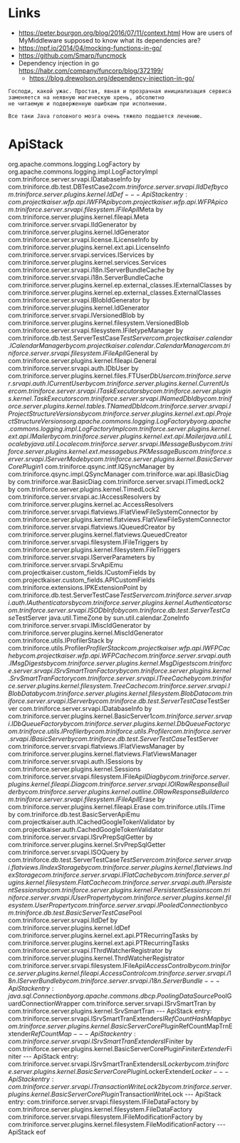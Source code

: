 # Links

- https://peter.bourgon.org/blog/2016/07/11/context.html  How are users of MyMiddleware supposed to know what its dependencies are?
- https://npf.io/2014/04/mocking-functions-in-go/
- https://github.com/Smarp/funcmock
- Dependency injection in go https://habr.com/company/funcorp/blog/372199/
  - https://blog.drewolson.org/dependency-injection-in-go/

```
Господи, какой ужас. Простая, явная и прозрачная инициализация сервиса заменяется на неявную магическую хрень, абсолютно 
не читаемую и подверженную ошибкам при исполнении.

Все таки Java головного мозга очень тяжело поддается лечению.
```

# ApiStack

org.apache.commons.logging.LogFactory by org.apache.commons.logging.impl.LogFactoryImpl
com.triniforce.server.srvapi.IDatabaseInfo by com.triniforce.db.test.DBTestCase$2
com.triniforce.server.srvapi.IIdDef by com.triniforce.server.plugins.kernel.IdDef
--- ApiStack entry:
com.projectkaiser.wfp.api.IWFPApi by com.projectkaiser.wfp.api.WFPApi
com.triniforce.server.srvapi.filesystem.IFileApi$IMeta by com.triniforce.server.plugins.kernel.fileapi.Meta
com.triniforce.server.srvapi.IIdGenerator by com.triniforce.server.plugins.kernel.IdGenerator
com.triniforce.server.srvapi.license.ILicenseInfo by com.triniforce.server.plugins.kernel.ext.api.LicenseInfo
com.triniforce.server.srvapi.services.IServices by com.triniforce.server.plugins.kernel.services.Services
com.triniforce.server.srvapi.i18n.IServerBundleCache by com.triniforce.server.srvapi.i18n.ServerBundleCache
com.triniforce.server.plugins.kernel.ep.external_classes.IExternalClasses by com.triniforce.server.plugins.kernel.ep.external_classes.ExternalClasses
com.triniforce.server.srvapi.IBlobIdGenerator by com.triniforce.server.plugins.kernel.IdGenerator
com.triniforce.server.srvapi.IVersionedBlob by com.triniforce.server.plugins.kernel.filesystem.VersionedBlob
com.triniforce.server.srvapi.filesystem.IFiletypeManager by com.triniforce.db.test.ServerTestCase$TestServer
com.projectkaiser.calendar.ICalendarManager by com.projectkaiser.calendar.CalendarManager
com.triniforce.server.srvapi.filesystem.IFileApi$IGeneral by com.triniforce.server.plugins.kernel.fileapi.General
com.triniforce.server.srvapi.auth.IDbUser by com.triniforce.server.plugins.kernel.files.FTUser$DbUser
com.triniforce.server.srvapi.auth.ICurrentUser by com.triniforce.server.plugins.kernel.CurrentUser
com.triniforce.server.srvapi.ITaskExecutors by com.triniforce.server.plugins.kernel.TaskExecutors
com.triniforce.server.srvapi.INamedDbId by com.triniforce.server.plugins.kernel.tables.TNamedDbId
com.triniforce.server.srvapi.IProjectStructureVersions by com.triniforce.server.plugins.kernel.ext.api.ProjectStructureVersions
org.apache.commons.logging.LogFactory by org.apache.commons.logging.impl.LogFactoryImpl
com.triniforce.server.plugins.kernel.ext.api.IMailer by com.triniforce.server.plugins.kernel.ext.api.Mailer
java.util.Locale by java.util.Locale
com.triniforce.server.srvapi.IMessageBus by com.triniforce.server.plugins.kernel.ext.messagebus.PKMessageBus
com.triniforce.server.srvapi.IServerMode by com.triniforce.server.plugins.kernel.BasicServerCorePlugin$1
com.triniforce.qsync.intf.IQSyncManager by com.triniforce.qsync.impl.QSyncManager
com.triniforce.war.api.IBasicDiag by com.triniforce.war.BasicDiag
com.triniforce.server.srvapi.ITimedLock2 by com.triniforce.server.plugins.kernel.TimedLock2
com.triniforce.server.srvapi.ac.IAccessResolvers by com.triniforce.server.plugins.kernel.ac.AccessResolvers
com.triniforce.server.srvapi.flatviews.IFlatViewFileSystemConnector by com.triniforce.server.plugins.kernel.flatviews.FlatViewFileSystemConnector
com.triniforce.server.srvapi.flatviews.IQueuedCreator by com.triniforce.server.plugins.kernel.flatviews.QueuedCreator
com.triniforce.server.srvapi.filesystem.IFileTriggers by com.triniforce.server.plugins.kernel.filesystem.FileTriggers
com.triniforce.server.srvapi.IServerParameters by com.triniforce.server.srvapi.SrvApiEmu
com.projectkaiser.custom_fields.ICustomFields by com.projectkaiser.custom_fields.APICustomFields
com.triniforce.extensions.IPKExtensionPoint by com.triniforce.db.test.ServerTestCase$TestServer
com.triniforce.server.srvapi.auth.IAuthenticators by com.triniforce.server.plugins.kernel.Authenticators
com.triniforce.server.srvapi.ISODbInfo by com.triniforce.db.test.ServerTestCase$TestServer
java.util.TimeZone by sun.util.calendar.ZoneInfo
com.triniforce.server.srvapi.IMiscIdGenerator by com.triniforce.server.plugins.kernel.MiscIdGenerator
com.triniforce.utils.IProfilerStack by com.triniforce.utils.Profiler$ProfilerStack
com.projectkaiser.wfp.api.IWFPCache by com.projectkaiser.wfp.api.WFPCache
com.triniforce.server.srvapi.auth.IMsgDigests by com.triniforce.server.plugins.kernel.MsgDigests
com.triniforce.server.srvapi.ISrvSmartTranFactory by com.triniforce.server.plugins.kernel.SrvSmartTranFactory
com.triniforce.server.srvapi.ITreeCache by com.triniforce.server.plugins.kernel.filesystem.TreeCache
com.triniforce.server.srvapi.IBlobData by com.triniforce.server.plugins.kernel.filesystem.BlobData
com.triniforce.server.srvapi.IServer by com.triniforce.db.test.ServerTestCase$TestServer
com.triniforce.server.srvapi.IDatabaseInfo by com.triniforce.server.plugins.kernel.BasicServer$1
com.triniforce.server.srvapi.IDbQueueFactory by com.triniforce.server.plugins.kernel.DbQueueFactory
com.triniforce.utils.IProfiler by com.triniforce.utils.Profiler
com.triniforce.server.srvapi.IBasicServer by com.triniforce.db.test.ServerTestCase$TestServer
com.triniforce.server.srvapi.flatviews.IFlatViewsManager by com.triniforce.server.plugins.kernel.flatviews.FlatViewsManager
com.triniforce.server.srvapi.auth.ISessions by com.triniforce.server.plugins.kernel.Sessions
com.triniforce.server.srvapi.filesystem.IFileApi$IDiag by com.triniforce.server.plugins.kernel.fileapi.Diag
com.triniforce.server.srvapi.IOlRawResponseBuilder by com.triniforce.server.plugins.kernel.outline.OlRawResponseBuilder
com.triniforce.server.srvapi.filesystem.IFileApi$IErase by com.triniforce.server.plugins.kernel.fileapi.Erase
com.triniforce.utils.ITime by com.triniforce.db.test.BasicServerApiEmu
com.projectkaiser.auth.ICachedGoogleTokenValidator by com.projectkaiser.auth.CachedGoogleTokenValidator
com.triniforce.server.srvapi.ISrvPrepSqlGetter by com.triniforce.server.plugins.kernel.SrvPrepSqlGetter
com.triniforce.server.srvapi.ISOQuery by com.triniforce.db.test.ServerTestCase$TestServer
com.triniforce.server.srvapi.flatviews.IIndexStorage by com.triniforce.server.plugins.kernel.flatviews.IndexStorage
com.triniforce.server.srvapi.IFlatCache by com.triniforce.server.plugins.kernel.filesystem.FlatCache
com.triniforce.server.srvapi.auth.IPersistentSessions by com.triniforce.server.plugins.kernel.PersistentSessions
com.triniforce.server.srvapi.IUserProperty by com.triniforce.server.plugins.kernel.filesystem.UserProperty
com.triniforce.server.srvapi.IPooledConnection by com.triniforce.db.test.BasicServerTestCase$Pool
com.triniforce.server.srvapi.IIdDef by com.triniforce.server.plugins.kernel.IdDef
com.triniforce.server.plugins.kernel.ext.api.PTRecurringTasks by com.triniforce.server.plugins.kernel.ext.api.PTRecurringTasks
com.triniforce.server.srvapi.IThrdWatcherRegistrator by com.triniforce.server.plugins.kernel.ThrdWatcherRegistrator
com.triniforce.server.srvapi.filesystem.IFileApi$IAccessControl by com.triniforce.server.plugins.kernel.fileapi.AccessControl
com.triniforce.server.srvapi.i18n.IServerBundle by com.triniforce.server.srvapi.i18n.ServerBundle
--- ApiStack entry:
java.sql.Connection by org.apache.commons.dbcp.PoolingDataSource$PoolGuardConnectionWrapper
com.triniforce.server.srvapi.ISrvSmartTran by com.triniforce.server.plugins.kernel.SrvSmartTran
--- ApiStack entry:
com.triniforce.server.srvapi.ISrvSmartTranExtenders$IRefCountHashMap by com.triniforce.server.plugins.kernel.BasicServerCorePlugin$RefCountMapTrnExtender$RefCountMap
--- ApiStack entry:
com.triniforce.server.srvapi.ISrvSmartTranExtenders$IFiniter by com.triniforce.server.plugins.kernel.BasicServerCorePlugin$FiniterExtender$Finiter
--- ApiStack entry:
com.triniforce.server.srvapi.ISrvSmartTranExtenders$ILocker by com.triniforce.server.plugins.kernel.BasicServerCorePlugin$LockerExtender$Locker
--- ApiStack entry:
com.triniforce.server.srvapi.ITransactionWriteLock2 by com.triniforce.server.plugins.kernel.BasicServerCorePlugin$TransactionWriteLock
--- ApiStack entry:
com.triniforce.server.srvapi.filesystem.IFileDataFactory by com.triniforce.server.plugins.kernel.filesystem.FileDataFactory
com.triniforce.server.srvapi.filesystem.IFileModificationFactory by com.triniforce.server.plugins.kernel.filesystem.FileModificationFactory
--- ApiStack eof
